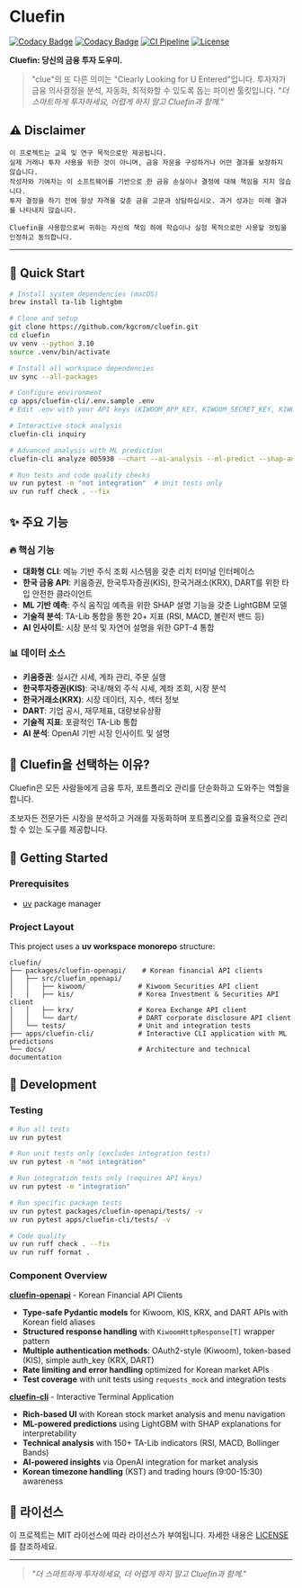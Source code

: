 # Cluefin

[![Codacy Badge](https://app.codacy.com/project/badge/Grade/92b750be06a24d88869fbe83fb4f4cf4)](https://app.codacy.com/gh/kgcrom/cluefin/dashboard?utm_source=gh&utm_medium=referral&utm_content=&utm_campaign=Badge_grade)
[![Codacy Badge](https://app.codacy.com/project/badge/Coverage/92b750be06a24d88869fbe83fb4f4cf4)](https://app.codacy.com/gh/kgcrom/cluefin/dashboard?utm_source=gh&utm_medium=referral&utm_content=&utm_campaign=Badge_coverage)
[![CI Pipeline](https://github.com/kgcrom/cluefin/actions/workflows/ci.yml/badge.svg)](https://github.com/kgcrom/cluefin/actions/workflows/ci.yml)
[![License](https://img.shields.io/github/license/kgcrom/cluefin)](LICENSE)

**Cluefin: 당신의 금융 투자 도우미.**

> "clue"의 또 다른 의미는 "Clearly Looking for U Entered"입니다.
> 투자자가 금융 의사결정을 분석, 자동화, 최적화할 수 있도록 돕는 파이썬 툴킷입니다.
> _"더 스마트하게 투자하세요, 어렵게 하지 말고 Cluefin과 함께."_

## ⚠️ Disclaimer

```
이 프로젝트는 교육 및 연구 목적으로만 제공됩니다.
실제 거래나 투자 사용을 위한 것이 아니며, 금융 자문을 구성하거나 어떤 결과를 보장하지 않습니다.
작성자와 기여자는 이 소프트웨어를 기반으로 한 금융 손실이나 결정에 대해 책임을 지지 않습니다.
투자 결정을 하기 전에 항상 자격을 갖춘 금융 고문과 상담하십시오. 과거 성과는 미래 결과를 나타내지 않습니다.

Cluefin을 사용함으로써 귀하는 자신의 책임 하에 학습이나 실험 목적으로만 사용할 것임을 인정하고 동의합니다.
```

---

## 🚀 Quick Start

```bash
# Install system dependencies (macOS)
brew install ta-lib lightgbm

# Clone and setup
git clone https://github.com/kgcrom/cluefin.git
cd cluefin
uv venv --python 3.10
source .venv/bin/activate

# Install all workspace dependencies
uv sync --all-packages

# Configure environment
cp apps/cluefin-cli/.env.sample .env
# Edit .env with your API keys (KIWOOM_APP_KEY, KIWOOM_SECRET_KEY, KIWOOM_ENV, KIS_APP_KEY, KIS_SECRET_KEY, KIS_ENV, KRX_AUTH_KEY, DART_AUTH_KEY, OPENAI_API_KEY)

# Interactive stock analysis
cluefin-cli inquiry

# Advanced analysis with ML prediction
cluefin-cli analyze 005930 --chart --ai-analysis --ml-predict --shap-analysis

# Run tests and code quality checks
uv run pytest -m "not integration"  # Unit tests only
uv run ruff check . --fix
```

## ✨ 주요 기능

### 🔥 핵심 기능
- **대화형 CLI**: 메뉴 기반 주식 조회 시스템을 갖춘 리치 터미널 인터페이스
- **한국 금융 API**: 키움증권, 한국투자증권(KIS), 한국거래소(KRX), DART를 위한 타입 안전한 클라이언트
- **ML 기반 예측**: 주식 움직임 예측을 위한 SHAP 설명 기능을 갖춘 LightGBM 모델
- **기술적 분석**: TA-Lib 통합을 통한 20+ 지표 (RSI, MACD, 볼린저 밴드 등)
- **AI 인사이트**: 시장 분석 및 자연어 설명을 위한 GPT-4 통합

### 📊 데이터 소스
- **키움증권**: 실시간 시세, 계좌 관리, 주문 실행
- **한국투자증권(KIS)**: 국내/해외 주식 시세, 계좌 조회, 시장 분석
- **한국거래소(KRX)**: 시장 데이터, 지수, 섹터 정보
- **DART**: 기업 공시, 재무제표, 대량보유상황
- **기술적 지표**: 포괄적인 TA-Lib 통합
- **AI 분석**: OpenAI 기반 시장 인사이트 및 설명

## 📖 Cluefin을 선택하는 이유?
Cluefin은 모든 사람들에게 금융 투자, 포트폴리오 관리를 단순화하고 도와주는 역할을합니다.

초보자든 전문가든 시장을 분석하고 거래를 자동화하며 포트폴리오를 효율적으로 관리할 수 있는 도구를 제공합니다.

## 🏁 Getting Started

### Prerequisites
- [uv](https://github.com/astral-sh/uv) package manager

### Project Layout
This project uses a **uv workspace monorepo** structure:
```
cluefin/
├── packages/cluefin-openapi/    # Korean financial API clients
│   ├── src/cluefin_openapi/
│   │   ├── kiwoom/             # Kiwoom Securities API client
│   │   ├── kis/                # Korea Investment & Securities API client
│   │   ├── krx/                # Korea Exchange API client
│   │   └── dart/               # DART corporate disclosure API client
│   └── tests/                  # Unit and integration tests
├── apps/cluefin-cli/           # Interactive CLI application with ML predictions
└── docs/                       # Architecture and technical documentation
```

## 🔧 Development

### Testing
```bash
# Run all tests
uv run pytest

# Run unit tests only (excludes integration tests)
uv run pytest -m "not integration"

# Run integration tests only (requires API keys)
uv run pytest -m "integration"

# Run specific package tests
uv run pytest packages/cluefin-openapi/tests/ -v
uv run pytest apps/cluefin-cli/tests/ -v

# Code quality
uv run ruff check . --fix
uv run ruff format .
```

### Component Overview

**[cluefin-openapi](packages/cluefin-openapi/)** - Korean Financial API Clients
- **Type-safe Pydantic models** for Kiwoom, KIS, KRX, and DART APIs with Korean field aliases
- **Structured response handling** with `KiwoomHttpResponse[T]` wrapper pattern
- **Multiple authentication methods**: OAuth2-style (Kiwoom), token-based (KIS), simple auth_key (KRX, DART)
- **Rate limiting and error handling** optimized for Korean market APIs
- **Test coverage** with unit tests using `requests_mock` and integration tests

**[cluefin-cli](apps/cluefin-cli/)** - Interactive Terminal Application  
- **Rich-based UI** with Korean stock market analysis and menu navigation
- **ML-powered predictions** using LightGBM with SHAP explanations for interpretability
- **Technical analysis** with 150+ TA-Lib indicators (RSI, MACD, Bollinger Bands)
- **AI-powered insights** via OpenAI integration for market analysis
- **Korean timezone handling** (KST) and trading hours (9:00-15:30) awareness

## 📄 라이선스
이 프로젝트는 MIT 라이선스에 따라 라이선스가 부여됩니다. 자세한 내용은 [LICENSE](LICENSE)를 참조하세요.

---

> _"더 스마트하게 투자하세요, 더 어렵게 하지 말고 Cluefin과 함께."_

